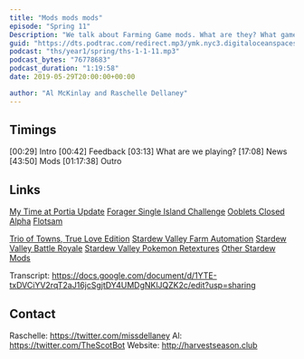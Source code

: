 ```yaml
---
title: "Mods mods mods"
episode: "Spring 11"
Description: "We talk about Farming Game mods. What are they? What games have them? What are our favourite ones?"
guid: "https://dts.podtrac.com/redirect.mp3/ymk.nyc3.digitaloceanspaces.com/ths-1-1-11.mp3"
podcast: "ths/year1/spring/ths-1-1-11.mp3"
podcast_bytes: "76778683"
podcast_duration: "1:19:58"
date: 2019-05-29T20:00:00+00:00

author: "Al McKinlay and Raschelle Dellaney"
---
```


## Timings

[00:29] Intro
[00:42] Feedback
[03:13] What are we playing?
[17:08] News
[43:50] Mods
[01:17:38] Outro

## Links

[My Time at Portia Update](https://www.team17.com/my-time-at-portia-update-coming-to-consoles/my-time-at-portia/)
[Forager Single Island Challenge](https://twitter.com/_HopFrog/status/1128814197750427648)
[Ooblets Closed Alpha](https://twitter.com/ooblets/status/1130602667544371201)
[Flotsam](https://store.steampowered.com/app/821250/Flotsam/)

[Trio of Towns, True Love Edition](https://gbatemp.net/threads/wip-story-of-seasons-trio-of-towns-true-love-edition-patch.465917/)
[Stardew Valley Farm Automation](https://github.com/oranisagu/SDV-FarmAutomation)
[Stardew Valley Battle Royale](https://www.nexusmods.com/stardewvalley/mods/3199/?tab=description)
[Stardew Valley Pokemon Retextures](https://www.nexusmods.com/stardewvalley/mods/325/)
[Other Stardew Mods](https://www.nexusmods.com/stardewvalley/mods/)

Transcript: https://docs.google.com/document/d/1YTE-txDVCiYV2rqT2aJ16jcSgjtDY4UMDgNKlJQZK2c/edit?usp=sharing

## Contact

Raschelle: https://twitter.com/missdellaney
Al: https://twitter.com/TheScotBot
Website: http://harvestseason.club
